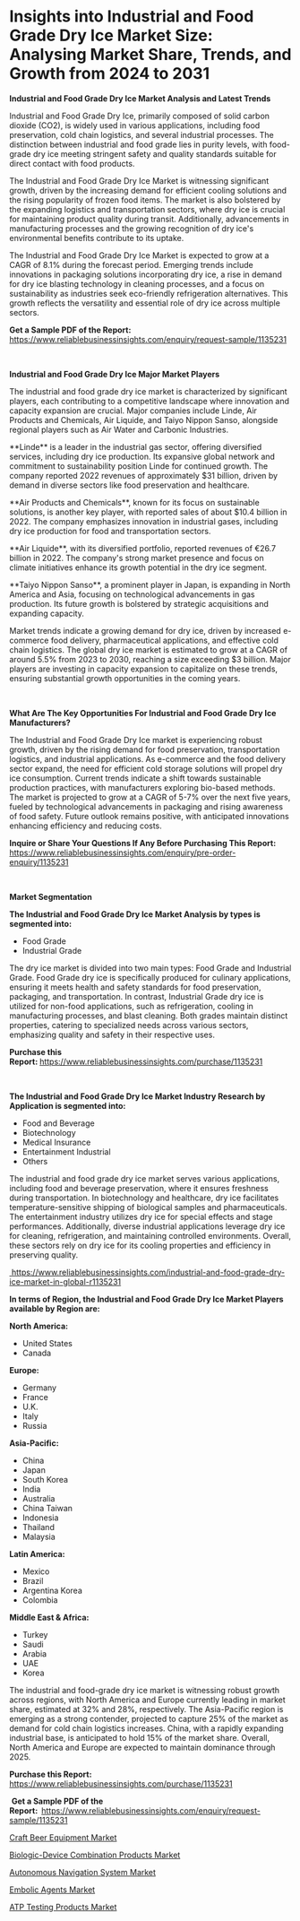 <p><h1>Insights into Industrial and Food Grade Dry Ice Market Size: Analysing Market Share, Trends, and Growth from 2024 to 2031</h1></p><p><strong>Industrial and Food Grade Dry Ice Market Analysis and Latest Trends</strong></p>
<p><p>Industrial and Food Grade Dry Ice, primarily composed of solid carbon dioxide (CO2), is widely used in various applications, including food preservation, cold chain logistics, and several industrial processes. The distinction between industrial and food grade lies in purity levels, with food-grade dry ice meeting stringent safety and quality standards suitable for direct contact with food products.</p><p>The Industrial and Food Grade Dry Ice Market is witnessing significant growth, driven by the increasing demand for efficient cooling solutions and the rising popularity of frozen food items. The market is also bolstered by the expanding logistics and transportation sectors, where dry ice is crucial for maintaining product quality during transit. Additionally, advancements in manufacturing processes and the growing recognition of dry ice's environmental benefits contribute to its uptake.</p><p>The Industrial and Food Grade Dry Ice Market is expected to grow at a CAGR of 8.1% during the forecast period. Emerging trends include innovations in packaging solutions incorporating dry ice, a rise in demand for dry ice blasting technology in cleaning processes, and a focus on sustainability as industries seek eco-friendly refrigeration alternatives. This growth reflects the versatility and essential role of dry ice across multiple sectors.</p></p>
<p><strong>Get a Sample PDF of the Report:&nbsp;</strong> <a href="https://www.reliablebusinessinsights.com/enquiry/request-sample/1135231?utm_campaign=950&utm_medium=2&utm_source=Github&utm_content=ia&utm_term=20122024&utm_id=industrial-and-food-grade-dry-ice">https://www.reliablebusinessinsights.com/enquiry/request-sample/1135231</a></p>
<p>&nbsp;</p>
<p><strong>Industrial and Food Grade Dry Ice Major Market Players</strong></p>
<p><p>The industrial and food grade dry ice market is characterized by significant players, each contributing to a competitive landscape where innovation and capacity expansion are crucial. Major companies include Linde, Air Products and Chemicals, Air Liquide, and Taiyo Nippon Sanso, alongside regional players such as Air Water and Carbonic Industries.</p><p>**Linde** is a leader in the industrial gas sector, offering diversified services, including dry ice production. Its expansive global network and commitment to sustainability position Linde for continued growth. The company reported 2022 revenues of approximately $31 billion, driven by demand in diverse sectors like food preservation and healthcare.</p><p>**Air Products and Chemicals**, known for its focus on sustainable solutions, is another key player, with reported sales of about $10.4 billion in 2022. The company emphasizes innovation in industrial gases, including dry ice production for food and transportation sectors.</p><p>**Air Liquide**, with its diversified portfolio, reported revenues of €26.7 billion in 2022. The company's strong market presence and focus on climate initiatives enhance its growth potential in the dry ice segment.</p><p>**Taiyo Nippon Sanso**, a prominent player in Japan, is expanding in North America and Asia, focusing on technological advancements in gas production. Its future growth is bolstered by strategic acquisitions and expanding capacity.</p><p>Market trends indicate a growing demand for dry ice, driven by increased e-commerce food delivery, pharmaceutical applications, and effective cold chain logistics. The global dry ice market is estimated to grow at a CAGR of around 5.5% from 2023 to 2030, reaching a size exceeding $3 billion. Major players are investing in capacity expansion to capitalize on these trends, ensuring substantial growth opportunities in the coming years.</p></p>
<p>&nbsp;</p>
<p><strong>What Are The Key Opportunities For Industrial and Food Grade Dry Ice Manufacturers?</strong></p>
<p><p>The Industrial and Food Grade Dry Ice market is experiencing robust growth, driven by the rising demand for food preservation, transportation logistics, and industrial applications. As e-commerce and the food delivery sector expand, the need for efficient cold storage solutions will propel dry ice consumption. Current trends indicate a shift towards sustainable production practices, with manufacturers exploring bio-based methods. The market is projected to grow at a CAGR of 5-7% over the next five years, fueled by technological advancements in packaging and rising awareness of food safety. Future outlook remains positive, with anticipated innovations enhancing efficiency and reducing costs.</p></p>
<p><strong>Inquire or Share Your Questions If Any Before Purchasing This Report:</strong> <a href="https://www.reliablebusinessinsights.com/enquiry/pre-order-enquiry/1135231?utm_campaign=950&utm_medium=2&utm_source=Github&utm_content=ia&utm_term=20122024&utm_id=industrial-and-food-grade-dry-ice">https://www.reliablebusinessinsights.com/enquiry/pre-order-enquiry/1135231</a></p>
<p>&nbsp;</p>
<p><strong>Market Segmentation</strong></p>
<p><strong>The Industrial and Food Grade Dry Ice Market Analysis by types is segmented into:</strong></p>
<p><ul><li>Food Grade</li><li>Industrial Grade</li></ul></p>
<p><p>The dry ice market is divided into two main types: Food Grade and Industrial Grade. Food Grade dry ice is specifically produced for culinary applications, ensuring it meets health and safety standards for food preservation, packaging, and transportation. In contrast, Industrial Grade dry ice is utilized for non-food applications, such as refrigeration, cooling in manufacturing processes, and blast cleaning. Both grades maintain distinct properties, catering to specialized needs across various sectors, emphasizing quality and safety in their respective uses.</p></p>
<p><strong>Purchase this Report:&nbsp;</strong><a href="https://www.reliablebusinessinsights.com/purchase/1135231?utm_campaign=950&utm_medium=2&utm_source=Github&utm_content=ia&utm_term=20122024&utm_id=industrial-and-food-grade-dry-ice">https://www.reliablebusinessinsights.com/purchase/1135231</a></p>
<p>&nbsp;</p>
<p><strong>The Industrial and Food Grade Dry Ice Market Industry Research by Application is segmented into:</strong></p>
<p><ul><li>Food and Beverage</li><li>Biotechnology</li><li>Medical Insurance</li><li>Entertainment Industrial</li><li>Others</li></ul></p>
<p><p>The industrial and food grade dry ice market serves various applications, including food and beverage preservation, where it ensures freshness during transportation. In biotechnology and healthcare, dry ice facilitates temperature-sensitive shipping of biological samples and pharmaceuticals. The entertainment industry utilizes dry ice for special effects and stage performances. Additionally, diverse industrial applications leverage dry ice for cleaning, refrigeration, and maintaining controlled environments. Overall, these sectors rely on dry ice for its cooling properties and efficiency in preserving quality.</p></p>
<p><a href="https://www.reliablebusinessinsights.com/industrial-and-food-grade-dry-ice-market-in-global-r1135231?utm_campaign=950&utm_medium=2&utm_source=Github&utm_content=ia&utm_term=20122024&utm_id=industrial-and-food-grade-dry-ice">&nbsp;https://www.reliablebusinessinsights.com/industrial-and-food-grade-dry-ice-market-in-global-r1135231</a></p>
<p><strong>In terms of Region, the Industrial and Food Grade Dry Ice Market Players available by Region are:</strong></p>
<p>
    <p> <strong> North America: </strong>
        <ul>
            <li>United States</li>
            <li>Canada</li>
        </ul>
        </p> 
    <p> <strong> Europe: </strong>
        <ul>
            <li>Germany</li>
            <li>France</li>
            <li>U.K.</li>
            <li>Italy</li>
            <li>Russia</li>
        </ul>
        </p> 
    <p> <strong> Asia-Pacific: </strong>
        <ul>
            <li>China</li>
            <li>Japan</li>
            <li>South Korea</li>
            <li>India</li>
            <li>Australia</li>
            <li>China Taiwan</li>
            <li>Indonesia</li>
            <li>Thailand</li>
            <li>Malaysia</li>
        </ul>
        </p> 
    <p> <strong> Latin America: </strong>
        <ul>
            <li>Mexico</li>
            <li>Brazil</li>
            <li>Argentina Korea</li>
            <li>Colombia</li>
        </ul>
        </p> 
    <p> <strong> Middle East & Africa: </strong>
        <ul>
            <li>Turkey</li>
            <li>Saudi</li>
            <li>Arabia</li>
            <li>UAE</li>
            <li>Korea</li>
        </ul>
    </p>
    </p>
<p><p>The industrial and food-grade dry ice market is witnessing robust growth across regions, with North America and Europe currently leading in market share, estimated at 32% and 28%, respectively. The Asia-Pacific region is emerging as a strong contender, projected to capture 25% of the market as demand for cold chain logistics increases. China, with a rapidly expanding industrial base, is anticipated to hold 15% of the market share. Overall, North America and Europe are expected to maintain dominance through 2025.</p></p>
<p><strong>Purchase this Report: </strong><a href="https://www.reliablebusinessinsights.com/purchase/1135231?utm_campaign=950&utm_medium=2&utm_source=Github&utm_content=ia&utm_term=20122024&utm_id=industrial-and-food-grade-dry-ice">https://www.reliablebusinessinsights.com/purchase/1135231</a></p>
<p>&nbsp;<strong>Get a Sample PDF of the Report:&nbsp;&nbsp;</strong><a href="https://www.reliablebusinessinsights.com/enquiry/request-sample/1135231?utm_campaign=950&utm_medium=2&utm_source=Github&utm_content=ia&utm_term=20122024&utm_id=industrial-and-food-grade-dry-ice">https://www.reliablebusinessinsights.com/enquiry/request-sample/1135231</a></p>
<p><strong></strong></p>
<p><p><a href="https://www.linkedin.com/pulse/craft-beer-equipment-market-analysis-report-2024-2031-macro-microeconomic-5cu8e?utm_campaign=950&utm_medium=2&utm_source=Github&utm_content=ia&utm_term=20122024&utm_id=industrial-and-food-grade-dry-ice">Craft Beer Equipment Market</a></p><p><a href="https://github.com/lindaopodray/Market-Research-Report-List-1/blob/main/biologic-device-combination-products-market.md?utm_campaign=950&utm_medium=2&utm_source=Github&utm_content=ia&utm_term=20122024&utm_id=industrial-and-food-grade-dry-ice">Biologic-Device Combination Products Market</a></p><p><a href="https://www.linkedin.com/pulse/revenue-growth-market-insights-autonomous-navigation-g1oge?utm_campaign=950&utm_medium=2&utm_source=Github&utm_content=ia&utm_term=20122024&utm_id=industrial-and-food-grade-dry-ice">Autonomous Navigation System Market</a></p><p><a href="https://www.linkedin.com/pulse/in-depth-understanding-embolic-agents-market-size-growth-cagr-nw37f?utm_campaign=950&utm_medium=2&utm_source=Github&utm_content=ia&utm_term=20122024&utm_id=industrial-and-food-grade-dry-ice">Embolic Agents Market</a></p><p><a href="https://github.com/flnordan65e0/Market-Research-Report-List-1/blob/main/atp-testing-products-market.md?utm_campaign=950&utm_medium=2&utm_source=Github&utm_content=ia&utm_term=20122024&utm_id=industrial-and-food-grade-dry-ice">ATP Testing Products Market</a></p></p>